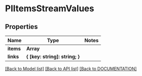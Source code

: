 # PIItemsStreamValues

## Properties
Name | Type | Notes
------------ | ------------- | -------------
**items** | **Array<PIStreamValues>**
**links** | **{ [key: string]: string; }**

[[Back to Model list]](../../DOCUMENTATION.md#documentation-for-models) [[Back to API list]](../../DOCUMENTATION.md#documentation-for-api-endpoints) [[Back to DOCUMENTATION]](../../DOCUMENTATION.md)
